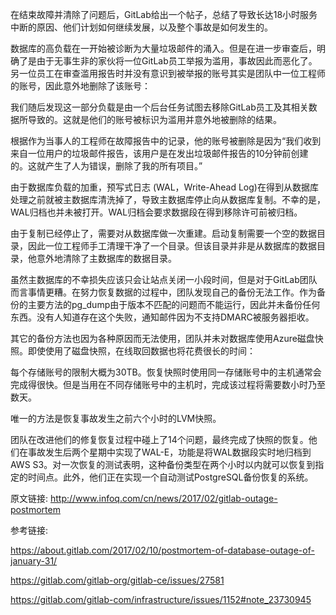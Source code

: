 在结束故障并清除了问题后，GitLab给出一个帖子，总结了导致长达18小时服务中断的原因、他们计划如何继续发展，以及整个事故是如何发生的。

数据库的高负载在一开始被诊断为大量垃圾邮件的涌入。但是在进一步审查后，明确了是由于无事生非的家伙将一位GitLab员工举报为滥用，事故因此而恶化了。另一位员工在审查滥用报告时并没有意识到被举报的账号其实是团队中一位工程师的账号，因此意外地删除了该账号：

我们随后发现这一部分负载是由一个后台任务试图去移除GitLab员工及其相关数据所导致的。这就是他们的账号被标识为滥用并意外地被删除的结果。

根据作为当事人的工程师在故障报告中的记录，他的账号被删除是因为“我们收到来自一位用户的垃圾邮件报告，该用户是在发出垃圾邮件报告的10分钟前创建的。这就产生了人为错误，删除了我的所有项目。”

由于数据库负载的加重，预写式日志 (WAL，Write-Ahead Log)在得到从数据库处理之前就被主数据库清洗掉了，导致主数据库停止向从数据库复制。不幸的是，WAL归档也并未被打开。WAL归档会要求数据段在得到移除许可前被归档。

由于复制已经停止了，需要对从数据库做一次重建。启动复制需要一个空的数据目录，因此一位工程师手工清理干净了一个目录。但该目录并非是从数据库的数据目录，他意外地清除了主数据库的数据目录。

虽然主数据库的不幸损失应该只会让站点关闭一小段时间，但是对于GitLab团队而言事情更糟。在努力恢复数据的过程中，团队发现自己的备份无法工作。作为备份的主要方法的pg_dump由于版本不匹配的问题而不能运行，因此并未备份任何东西。没有人知道存在这个失败，通知邮件因为不支持DMARC被服务器拒收。

其它的备份方法也因为各种原因而无法使用，团队并未对数据库使用Azure磁盘快照。即使使用了磁盘快照，在线取回数据也将花费很长的时间：

每个存储账号的限制大概为30TB。恢复快照时使用同一存储账号中的主机通常会完成得很快。但是当用在不同存储账号中的主机时，完成该过程将需要数小时乃至数天。

唯一的方法是恢复事故发生之前六个小时的LVM快照。

团队在改进他们的修复恢复过程中碰上了14个问题，最终完成了快照的恢复。他们在事故发生后两个星期中实现了WAL-E，功能是将WAL数据段实时地归档到AWS S3。对一次恢复的测试表明，这种备份类型在两个小时以内就可以恢复到指定的时间点。此外，他们正在实现一个自动测试PostgreSQL备份恢复的系统。

原文链接: http://www.infoq.com/cn/news/2017/02/gitlab-outage-postmortem

参考链接:

https://about.gitlab.com/2017/02/10/postmortem-of-database-outage-of-january-31/

https://gitlab.com/gitlab-org/gitlab-ce/issues/27581

https://gitlab.com/gitlab-com/infrastructure/issues/1152#note_23730945
